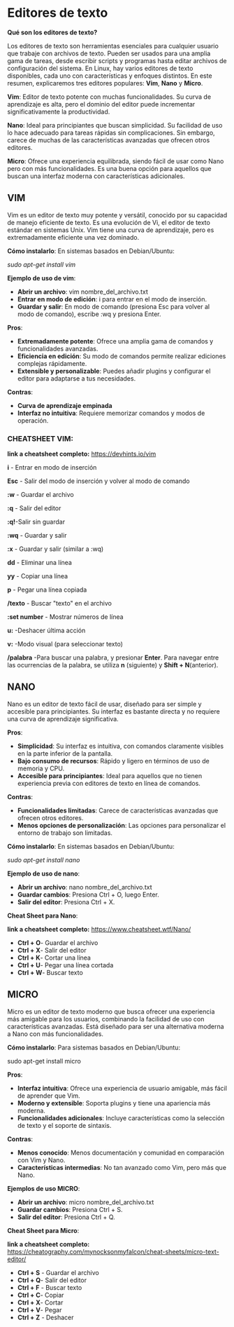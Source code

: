 # Editores de texto

**Qué son los editores de texto?**

Los editores de texto son herramientas esenciales para cualquier usuario que trabaje con archivos de texto. Pueden ser usados para una amplia gama de tareas, desde escribir scripts y programas hasta editar archivos de configuración del sistema. En Linux, hay varios editores de texto disponibles, cada uno con características y enfoques distintos. En este resumen, explicaremos tres editores populares: **Vim**, **Nano** y **Micro**.

**Vim**: Editor de texto potente con muchas funcionalidades. Su curva de aprendizaje es alta, pero el dominio del editor puede incrementar significativamente la productividad.

**Nano**: Ideal para principiantes que buscan simplicidad. Su facilidad de uso lo hace adecuado para tareas rápidas sin complicaciones. Sin embargo, carece de muchas de las características avanzadas que ofrecen otros editores.

**Micro**: Ofrece una experiencia equilibrada, siendo fácil de usar como Nano pero con más funcionalidades. Es una buena opción para aquellos que buscan una interfaz moderna con características adicionales.

## **VIM**

Vim es un editor de texto muy potente y versátil, conocido por su capacidad de manejo eficiente de texto. Es una evolución de Vi, el editor de texto estándar en sistemas Unix. Vim tiene una curva de aprendizaje, pero es extremadamente eficiente una vez dominado.

**Cómo instalarlo**:
En sistemas basados en Debian/Ubuntu:

*sudo apt-get install vim*

**Ejemplo de uso de vim**:

- **Abrir un archivo**: vim nombre\_del\_archivo.txt
- **Entrar en modo de edición**: i para entrar en el modo de inserción.
- **Guardar y salir**: En modo de comando (presiona Esc para volver al modo de comando), escribe :wq y presiona Enter.

**Pros**:

- **Extremadamente potente**: Ofrece una amplia gama de comandos y funcionalidades avanzadas.
- **Eficiencia en edición**: Su modo de comandos permite realizar ediciones complejas rápidamente.
- **Extensible y personalizable**: Puedes añadir plugins y configurar el editor para adaptarse a tus necesidades.

**Contras**:

- **Curva de aprendizaje empinada**
- **Interfaz no intuitiva**: Requiere memorizar comandos y modos de operación.

### **CHEATSHEET VIM:**

**link a cheatsheet completo:** https://devhints.io/vim

**i** - Entrar en modo de inserción

**Esc** - Salir del modo de inserción y volver al modo de comando

**:w** - Guardar el archivo

**:q** - Salir del editor

**:q!**-Salir sin guardar

**:wq** - Guardar y salir

**:x** - Guardar y salir (similar a :wq)

**dd** - Eliminar una línea

**yy** - Copiar una línea

**p** - Pegar una línea copiada

**/texto** - Buscar "texto" en el archivo

**:set number** - Mostrar números de línea

**u:** -Deshacer última acción

**v:** -Modo visual (para seleccionar texto)

**/palabra** -Para buscar una palabra, y presionar **Enter**. Para navegar entre las ocurrencias de la palabra, se utiliza **n** (siguiente) y **Shift + N**(anterior).


## **NANO**

Nano es un editor de texto fácil de usar, diseñado para ser simple y accesible para principiantes. Su interfaz es bastante directa y no requiere una curva de aprendizaje significativa.

**Pros**:

- **Simplicidad**: Su interfaz es intuitiva, con comandos claramente visibles en la parte inferior de la pantalla.
- **Bajo consumo de recursos**: Rápido y ligero en términos de uso de memoria y CPU.
- **Accesible para principiantes**: Ideal para aquellos que no tienen experiencia previa con editores de texto en línea de comandos.

**Contras**:

- **Funcionalidades limitadas**: Carece de características avanzadas que ofrecen otros editores.
- **Menos opciones de personalización**: Las opciones para personalizar el entorno de trabajo son limitadas.

**Cómo instalarlo**: 
En sistemas basados en Debian/Ubuntu:

*sudo apt-get install nano*

**Ejemplo de uso de nano**:

- **Abrir un archivo**: nano nombre\_del\_archivo.txt
- **Guardar cambios**: Presiona Ctrl + O, luego Enter.
- **Salir del editor**: Presiona Ctrl + X.

**Cheat Sheet para Nano**:

**link a cheatsheet completo:** https://www.cheatsheet.wtf/Nano/

- **Ctrl + O**- Guardar el archivo
- **Ctrl + X**- Salir del editor
- **Ctrl + K**- Cortar una línea
- **Ctrl + U**- Pegar una línea cortada
- **Ctrl + W**- Buscar texto

## **MICRO**

Micro es un editor de texto moderno que busca ofrecer una experiencia más amigable para los usuarios, combinando la facilidad de uso con características avanzadas. Está diseñado para ser una alternativa moderna a Nano con más funcionalidades.

**Cómo instalarlo**: 
Para sistemas basados en Debian/Ubuntu:

sudo apt-get install micro

 **Pros**:

- **Interfaz intuitiva**: Ofrece una experiencia de usuario amigable, más fácil de aprender que Vim.
- **Moderno y extensible**: Soporta plugins y tiene una apariencia más moderna.
- **Funcionalidades adicionales**: Incluye características como la selección de texto y el soporte de sintaxis.

**Contras**:

- **Menos conocido**: Menos documentación y comunidad en comparación con Vim y Nano.
- **Características intermedias**: No tan avanzado como Vim, pero más que Nano.

**Ejemplos de uso MICRO**:

- **Abrir un archivo**: micro nombre\_del\_archivo.txt
- **Guardar cambios**: Presiona Ctrl + S.
- **Salir del editor**: Presiona Ctrl + Q.

**Cheat Sheet para Micro**:

**link a cheatsheet completo:** https://cheatography.com/mynocksonmyfalcon/cheat-sheets/micro-text-editor/

- **Ctrl + S** - Guardar el archivo
- **Ctrl + Q**- Salir del editor
- **Ctrl + F** - Buscar texto
- **Ctrl + C**- Copiar
- **Ctrl + X**- Cortar
- **Ctrl + V**- Pegar
- **Ctrl + Z** - Deshacer
